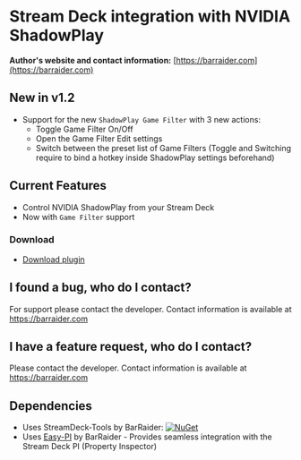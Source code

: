 # Stream Deck integration with NVIDIA ShadowPlay

**Author's website and contact information:** [https://barraider.com](https://barraider.com)

## New in v1.2
- Support for the new `ShadowPlay Game Filter` with 3 new actions:
   - Toggle Game Filter On/Off
   - Open the Game Filter Edit settings
   - Switch between the preset list of Game Filters
(Toggle and Switching require to bind a hotkey inside ShadowPlay settings beforehand)

## Current Features
- Control NVIDIA ShadowPlay from your Stream Deck
- Now with `Game Filter` support

### Download

* [Download plugin](https://github.com/BarRaider/streamdeck-shadowplay/releases/)

## I found a bug, who do I contact?
For support please contact the developer. Contact information is available at https://barraider.com

## I have a feature request, who do I contact?
Please contact the developer. Contact information is available at https://barraider.com

## Dependencies
* Uses StreamDeck-Tools by BarRaider: [![NuGet](https://img.shields.io/nuget/v/streamdeck-tools.svg?style=flat)](https://www.nuget.org/packages/streamdeck-tools)
* Uses [Easy-PI](https://github.com/BarRaider/streamdeck-easypi) by BarRaider - Provides seamless integration with the Stream Deck PI (Property Inspector) 

